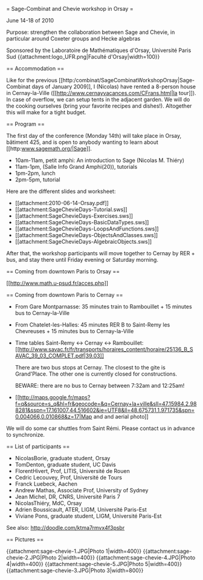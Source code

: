 = Sage-Combinat and Chevie workshop in Orsay =

June 14-18 of 2010

Purpose: strengthen the collaboration between Sage and Chevie, in
particular around Coxeter groups and Hecke algebras

Sponsored by the Laboratoire de Mathématiques d'Orsay, Université Paris Sud {{attachment:logo_UFR.png|Faculté d'Orsay|width=100}}

== Accommodation ==

Like for the previous [[http:/combinat/SageCombinatWorkshopOrsay|Sage-Combinat days of January 2009]], I (Nicolas) have rented a 8-person house in Cernay-la-Ville
([[http://www.cernayvacances.com/CFrans.html|la tour]]). In case of overflow, we can setup tents in the adjacent garden.
We will do the cooking ourselves (bring your favorite recipes and dishes!). Altogether this will make for a tight budget.

== Program ==

The first day of the conference (Monday 14th) will take place in
Orsay, bâtiment 425, and is open to anybody wanting to learn about
[[http:www.sagemath.org/|Sage]].

 * 10am-11am, petit amphi: An introduction to Sage (Nicolas M. Thiéry)
 * 11am-1pm, (Salle Info Grand Amphi(20)), tutorials
 * 1pm-2pm, lunch
 * 2pm-5pm, tutorial

Here are the different slides and worksheet:
 * [[attachment:2010-06-14-Orsay.pdf]]
 * [[attachment:SageChevieDays-Tutorial.sws]]
 * [[attachment:SageChevieDays-Exercises.sws]]
 * [[attachment:SageChevieDays-BasicDataTypes.sws]]
 * [[attachment:SageChevieDays-LoopsAndFunctions.sws]]
 * [[attachment:SageChevieDays-ObjectsAndClasses.sws]]
 * [[attachment:SageChevieDays-AlgebraicObjects.sws]]

After that, the workshop participants will move together to Cernay by
RER + bus, and stay there until Friday evening or Saturday morning.

== Coming from downtown Paris to Orsay ==

[[http://www.math.u-psud.fr/acces.php]]

== Coming from downtown Paris to Cernay ==

 * From Gare Montparnasse: 35 minutes train to Rambouillet + 15 minutes bus to Cernay-la-Ville
 * From Chatelet-les-Halles: 45 minutes RER B to Saint-Remy les Chevreuses + 15 minutes bus to Cernay-la-Ville

 * Time tables Saint-Remy <-> Cernay <-> Rambouillet:
   [[http://www.savac.fr/fr/transports/horaires_content/horaire/25136_B_SAVAC_39_03_COMPLET.pdf|39.03]]

   There are two bus stops at Cernay. The closest to the gite is Grand'Place. The other one is currently closed for constructions.

   BEWARE: there are no bus to Cernay between 7:32am and 12:25am!

 * [[http://maps.google.fr/maps?f=q&source=s_q&hl=fr&geocode=&q=Cernay+la+ville&sll=47.15984,2.988281&sspn=17.161007,44.516602&ie=UTF8&ll=48.675731,1.971735&spn=0.004066,0.010868&z=17|Map and and aerial photo]]


We will do some car shuttles from Saint Rémi. Please contact us in
advance to synchronize. 

== List of participants ==

 * NicolasBorie, graduate student, Orsay
 * TomDenton, graduate student, UC Davis
 * FlorentHivert, Prof, LITIS, Université de Rouen
 * Cedric Lecouvey, Prof, Université de Tours
 * Franck Luebeck, Aachen
 * Andrew Mathas, Associate Prof, University of Sydney
 * Jean Michel, DR, CNRS, Université Paris 7
 * NicolasThiéry, MdC, Orsay
 * Adrien Boussicault, ATER, LIGM, Université Paris-Est
 * Viviane Pons, graduate student, LIGM, Université Paris-Est

See also: http://doodle.com/ktma7rmvx4f3psbr

== Pictures ==

{{attachment:sage-chevie-1.JPG|Photo 1|width=400}}
{{attachment:sage-chevie-2.JPG|Photo 2|width=400}}
{{attachment:sage-chevie-4.JPG|Photo 4|width=400}}
{{attachment:sage-chevie-5.JPG|Photo 5|width=400}}
{{attachment:sage-chevie-3.JPG|Photo 3|width=800}}
